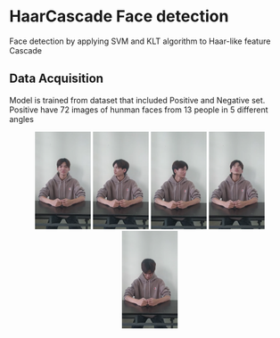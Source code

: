 # HaarCascade Face detection
 Face detection by applying SVM and KLT algorithm to Haar-like feature Cascade
## Data Acquisition
Model is trained from dataset that included Positive and Negative set. Positive have 72 images of hunman faces from 13 people in 5 different angles

<p align="center">
<img src="https://github.com/HuyNNQ-127/HaarCascade-Face-detection/blob/main/assets/khanhduong0.png" width="100" height="175">  <img src="https://github.com/HuyNNQ-127/HaarCascade-Face-detection/blob/main/assets/khanhduong1.png" width="100" height="175">  <img src="https://github.com/HuyNNQ-127/HaarCascade-Face-detection/blob/main/assets/khanhduong2.png" width="100" height="175">  <img src="https://github.com/HuyNNQ-127/HaarCascade-Face-detection/blob/main/assets/khanhduong3.png" width="100" height="175">  <img src="https://github.com/HuyNNQ-127/HaarCascade-Face-detection/blob/main/assets/khanhduong4.png" width="100" height="175">
</p>
